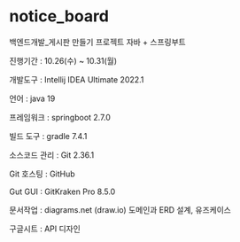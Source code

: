 # notice_board
백엔드개발_게시판 만들기 프로젝트 자바 + 스프링부트

진행기간 : 10.26(수) ~ 10.31(월)

개발도구 : Intellij IDEA Ultimate 2022.1

언어 : java 19

프레임워크 : springboot 2.7.0

빌드 도구 : gradle 7.4.1

소스코드 관리 : Git 2.36.1

Git 호스팅 : GitHub

Gut GUI : GitKraken Pro 8.5.0

문서작업 : diagrams.net (draw.io) 도메인과 ERD 설계, 유즈케이스

구글시트 : API 디자인
